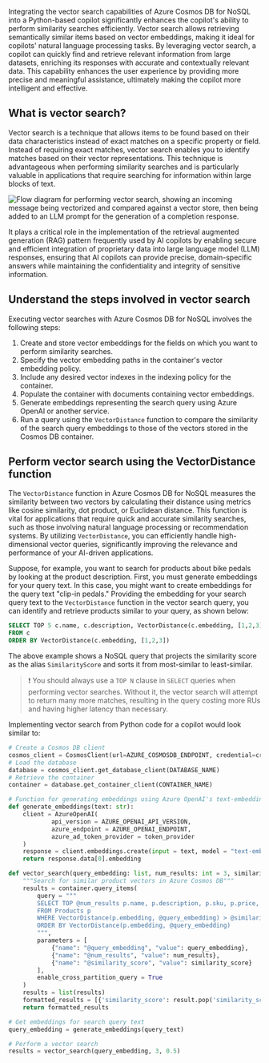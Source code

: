 Integrating the vector search capabilities of Azure Cosmos DB for NoSQL into a Python-based copilot significantly enhances the copilot's ability to perform similarity searches efficiently. Vector search allows retrieving semantically similar items based on vector embeddings, making it ideal for copilots' natural language processing tasks. By leveraging vector search, a copilot can quickly find and retrieve relevant information from large datasets, enriching its responses with accurate and contextually relevant data. This capability enhances the user experience by providing more precise and meaningful assistance, ultimately making the copilot more intelligent and effective.

## What is vector search?

Vector search is a technique that allows items to be found based on their data characteristics instead of exact matches on a specific property or field. Instead of requiring exact matches, vector search enables you to identify matches based on their vector representations. This technique is advantageous when performing similarity searches and is particularly valuable in applications that require searching for information within large blocks of text.

![Flow diagram for performing vector search, showing an incoming message being vectorized and compared against a vector store, then being added to an LLM prompt for the generation of a completion response.](vector-search.png)

It plays a critical role in the implementation of the retrieval augmented generation (RAG) pattern frequently used by AI copilots by enabling secure and efficient integration of proprietary data into large language model (LLM) responses, ensuring that AI copilots can provide precise, domain-specific answers while maintaining the confidentiality and integrity of sensitive information.

## Understand the steps involved in vector search

Executing vector searches with Azure Cosmos DB for NoSQL involves the following steps:

1. Create and store vector embeddings for the fields on which you want to perform similarity searches.
2. Specify the vector embedding paths in the container's vector embedding policy.
3. Include any desired vector indexes in the indexing policy for the container.
4. Populate the container with documents containing vector embeddings.
5. Generate embeddings representing the search query using Azure OpenAI or another service.
6. Run a query using the `VectorDistance` function to compare the similarity of the search query embeddings to those of the vectors stored in the Cosmos DB container.

## Perform vector search using the VectorDistance function

The `VectorDistance` function in Azure Cosmos DB for NoSQL measures the similarity between two vectors by calculating their distance using metrics like cosine similarity, dot product, or Euclidean distance. This function is vital for applications that require quick and accurate similarity searches, such as those involving natural language processing or recommendation systems. By utilizing `VectorDistance`, you can efficiently handle high-dimensional vector queries, significantly improving the relevance and performance of your AI-driven applications.

Suppose, for example, you want to search for products about bike pedals by looking at the product description. First, you must generate embeddings for your query text. In this case, you might want to create embeddings for the query text "clip-in pedals." Providing the embedding for your search query text to the `VectorDistance` function in the vector search query, you can identify and retrieve products similar to your query, as shown below:

```sql
SELECT TOP 5 c.name, c.description, VectorDistance(c.embedding, [1,2,3]) AS SimilarityScore 
FROM c 
ORDER BY VectorDistance(c.embedding, [1,2,3])
```

The above example shows a NoSQL query that projects the similarity score as the alias `SimilarityScore` and sorts it from most-similar to least-similar.

> &#10071; You should always use a `TOP N` clause in `SELECT` queries when performing vector searches. Without it, the vector search will attempt to return many more matches, resulting in the query costing more RUs and having higher latency than necessary.

Implementing vector search from Python code for a copilot would look similar to:

```python
# Create a Cosmos DB client
cosmos_client = CosmosClient(url=AZURE_COSMOSDB_ENDPOINT, credential=credential)
# Load the database
database = cosmos_client.get_database_client(DATABASE_NAME)
# Retrieve the container
container = database.get_container_client(CONTAINER_NAME)

# Function for generating embeddings using Azure OpenAI's text-embedding-3-small model
def generate_embeddings(text: str):
    client = AzureOpenAI(
            api_version = AZURE_OPENAI_API_VERSION,
            azure_endpoint = AZURE_OPENAI_ENDPOINT,
            azure_ad_token_provider = token_provider
    )
    response = client.embeddings.create(input = text, model = "text-embedding-3-small")
    return response.data[0].embedding

def vector_search(query_embedding: list, num_results: int = 3, similarity_score: float = 0.25):
    """Search for similar product vectors in Azure Cosmos DB"""
    results = container.query_items(
        query = """
        SELECT TOP @num_results p.name, p.description, p.sku, p.price, p.discount, p.sale_price, VectorDistance(p.embedding, @query_embedding) AS similarity_score
        FROM Products p
        WHERE VectorDistance(p.embedding, @query_embedding) > @similarity_score
        ORDER BY VectorDistance(p.embedding, @query_embedding)
        """,
        parameters = [
            {"name": "@query_embedding", "value": query_embedding},
            {"name": "@num_results", "value": num_results},
            {"name": "@similarity_score", "value": similarity_score}
        ],
        enable_cross_partition_query = True
    )
    results = list(results)
    formatted_results = [{'similarity_score': result.pop('similarity_score'), 'product': result} for result in results]
    return formatted_results

# Get embeddings for search query text
query_embedding = generate_embeddings(query_text)

# Perform a vector search
results = vector_search(query_embedding, 3, 0.5)
```

